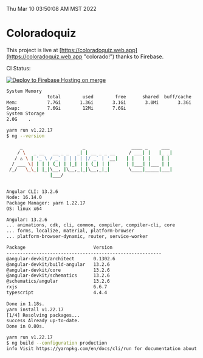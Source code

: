 Thu Mar 10 03:50:08 AM MST 2022

# Coloradoquiz


This project is live at [https://coloradoquiz.web.app](https://coloradoquiz.web.app "colorado!") thanks to Firebase.

CI Status: 

[![Deploy to Firebase Hosting on merge](https://github.com/teamkushal/coloradoquiz/actions/workflows/firebase-hosting-merge.yml/badge.svg)](https://github.com/teamkushal/coloradoquiz/actions/workflows/firebase-hosting-merge.yml)

```bash
System Memory
               total        used        free      shared  buff/cache   available
Mem:           7.7Gi       1.3Gi       3.1Gi       3.0Mi       3.3Gi       6.1Gi
Swap:          7.6Gi        12Mi       7.6Gi
System Storage
2.0G	.
```
```bash
yarn run v1.22.17
$ ng --version

     _                      _                 ____ _     ___
    / \   _ __   __ _ _   _| | __ _ _ __     / ___| |   |_ _|
   / △ \ | '_ \ / _` | | | | |/ _` | '__|   | |   | |    | |
  / ___ \| | | | (_| | |_| | | (_| | |      | |___| |___ | |
 /_/   \_\_| |_|\__, |\__,_|_|\__,_|_|       \____|_____|___|
                |___/
    

Angular CLI: 13.2.6
Node: 16.14.0
Package Manager: yarn 1.22.17
OS: linux x64

Angular: 13.2.6
... animations, cdk, cli, common, compiler, compiler-cli, core
... forms, localize, material, platform-browser
... platform-browser-dynamic, router, service-worker

Package                         Version
---------------------------------------------------------
@angular-devkit/architect       0.1302.6
@angular-devkit/build-angular   13.2.6
@angular-devkit/core            13.2.6
@angular-devkit/schematics      13.2.6
@schematics/angular             13.2.6
rxjs                            6.6.7
typescript                      4.4.4
    
Done in 1.18s.
yarn install v1.22.17
[1/4] Resolving packages...
success Already up-to-date.
Done in 0.80s.
```
```bash
yarn run v1.22.17
$ ng build --configuration production
info Visit https://yarnpkg.com/en/docs/cli/run for documentation about this command.
```
